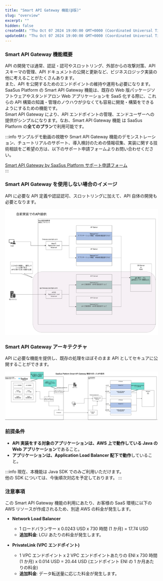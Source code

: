 ```yaml
---
title: "Smart API Gateway 機能(β版)"
slug: "overview"
excerpt: ""
hidden: false
createdAt: "Thu Oct 07 2024 19:00:00 GMT+0000 (Coordinated Universal Time)"
updatedAt: "Thu Oct 07 2024 19:00:00 GMT+0000 (Coordinated Universal Time)"
---
```


### Smart API Gateway 機能概要

API の開発では通常、認証・認可やスロットリング、外部からの攻撃対策、API スキーマの管理、API ドキュメントの公開と更新など、ビジネスロジック実装の他に考えることがたくさんあります。  
また、API を公開するためのエンドポイントの維持や運用も必要になります。  
SaaSus Platform の Smart API Gateway 機能は、既存の Web 版パッケージソフトウェアやスタンドアロン Web アプリケーションを SaaS 化する際に、これらの API 構築の知識・管理のノウハウが少なくても容易に開発・構築をできるようにするための機能です。  
Smart API Gateway により、API エンドポイントの管理、エンドユーザーへの提供がシンプルになります。なお、Smart API Gateway 機能 は SaaSus Platform の**全てのプラン**で利用可能です。

:::info
サンプルデモ動画の視聴や Smart API Gateway 機能のデモンストレーション、チュートリアルのサポート、導入検討のための情報収集、実装に関する技術相談をご希望の方は、以下のサポート申請フォームよりお問い合わせください。

[Smart API Gateway by SaaSus Platform サポート申請フォーム](https://forms.gle/XhFD9fCQv1zVGyRT9)<br/>
:::

### Smart API Gateway を使用しない場合のイメージ

API に必要な API 定義や認証認可、スロットリングに加えて、API 自体の開発も必要となります。

![api-gateway-function/api-gateway-function-2](/ja/img/api-gateway-function/api-gateway-function-2.png)

### Smart API Gateway アーキテクチャ

API に必要な機能を提供し、既存の処理をほぼそのまま API としてセキュアに公開することができます。

![api-gateway-function/api-gateway-function-1](/ja/img/api-gateway-function/api-gateway-function-1.png)

### 前提条件

- **API 実装をする対象のアプリケーションは、AWS 上で動作している Java の Web アプリケーション**であること。
- **アプリケーションは、Application Load Balancer 配下で動作**していること。

:::info
現在、本機能は Java SDK でのみご利用いただけます。<br/>
他の SDK については、今後順次対応を予定しております。
:::

### 注意事項

この Smart API Gateway 機能の利用にあたり、お客様の SaaS 環境に以下の AWS リソースが作成されるため、別途 AWS の料金が発生します。

- **Network Load Balancer**

  - 1 ロードバランサー x 0.0243 USD x 730 時間 (1 か月) = 17.74 USD
  - **追加料金**: LCU あたりの料金が発生します。

- **PrivateLink (VPC エンドポイント)**
  - 1 VPC エンドポイント x 2 VPC エンドポイントあたりの ENI x 730 時間 (1 か月) x 0.014 USD = 20.44 USD (エンドポイント ENI の 1 か月あたりの料金)
  - **追加料金**: データ転送量に応じた料金が発生します。
